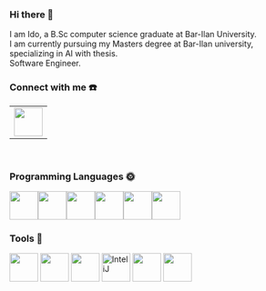 ### Hi there 👋
I am Ido, a B.Sc computer science graduate at Bar-Ilan University.  
I am currently pursuing my Masters degree at Bar-Ilan university, specializing in AI with thesis.  
Software Engineer.
<br />

### Connect with me :telephone:
<table>
    <tbody>
        <tr>
            <td><a href="https://www.linkedin.com/in/ido-aharon/" target=”_blank”>
            <img height="50" src="https://www.vectorlogo.zone/logos/linkedin/linkedin-ar21.svg" />
            </a></td>
        </tr>
    </tbody>
</table>  
<br />

### Programming Languages :sun_with_face:
<img height=50 src="https://cdn.jsdelivr.net/gh/devicons/devicon/icons/cplusplus/cplusplus-original.svg" /><img height=50 src="https://cdn.jsdelivr.net/gh/devicons/devicon/icons/csharp/csharp-original.svg" /><img height=50 src="https://cdn.jsdelivr.net/gh/devicons/devicon/icons/c/c-original.svg"/><img height=50 src="https://cdn.jsdelivr.net/gh/devicons/devicon/icons/java/java-original.svg"/><img height=50 src="https://cdn.jsdelivr.net/gh/devicons/devicon/icons/react/react-original.svg" /><img height=50 src="https://cdn.jsdelivr.net/gh/devicons/devicon/icons/python/python-original.svg"/>  

### Tools :wrench:
<img height=50 src="https://cdn.jsdelivr.net/gh/devicons/devicon/icons/visualstudio/visualstudio-plain.svg" />  <img height=50 src="https://cdn.jsdelivr.net/gh/devicons/devicon/icons/vscode/vscode-original.svg" />  <img height=50 src="https://user-images.githubusercontent.com/57855070/98332831-1dfed800-2008-11eb-85dc-9925b457b3d4.png">  <img alt="InteliJ" height=50 src="https://user-images.githubusercontent.com/57855070/98331898-3a017a00-2006-11eb-938a-eb22d38f9f57.png">  <img height=50 src="https://cdn.jsdelivr.net/gh/devicons/devicon/icons/git/git-original.svg" />  <img height=50 src="https://cdn.jsdelivr.net/gh/devicons/devicon/icons/github/github-original.svg" />
<br />
<!--
<img src="https://github-readme-streak-stats.herokuapp.com/?user=ido106"/>
-->

<!--
github user stats:
<img src="https://github-readme-stats.vercel.app/api?username=ido106&show_icons=true"/>

top languages stats:
![Top Langs](https://github-readme-stats.vercel.app/api/top-langs/?username=ido106&theme=tokyonight)

contribution stats:
<img src="https://github-readme-streak-stats.herokuapp.com/?user=ido106"/>

**ido106/ido106** is a ✨ _special_ ✨ repository because its `README.md` (this file) appears on your GitHub profile.

Here are some ideas to get you started:

- 🔭 I’m currently working on ...
- 🌱 I’m currently learning ...
- 👯 I’m looking to collaborate on ...
- 🤔 I’m looking for help with ...
- 💬 Ask me about ...
- 📫 How to reach me: ...
- 😄 Pronouns: ...
- ⚡ Fun fact: ...
-->
